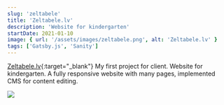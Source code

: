 ```yaml
---
slug: 'zeltabele'
title: 'Zeltabele.lv'
description: 'Website for kindergarten'
startDate: 2021-01-10
image: { url: '/assets/images/zeltabele.png', alt: 'Zeltabele.lv' }
tags: ['Gatsby.js', 'Sanity']
---
```


[Zeltabele.lv](https://zeltabele.lv){:target="\_blank"} My first project for client. Website for kindergarten. A fully responsive website with many pages, implemented CMS for content editing.

![](/assets/images/zeltabele.png)
